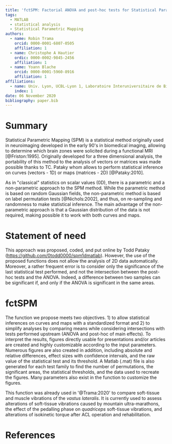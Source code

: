 ```yaml
---
title: 'fctSPM: Factorial ANOVA and post-hoc tests for Statistical Parametric Mapping in MATLAB'
tags: 
  - MATLAB
  - statistical analysis
  - Statistical Parametric Mapping
authors: 
  - name: Robin Trama
    orcid: 0000-0001-6807-0505
    affiliation: 1
  - name: Christophe A Hautier
    ordic: 0000-0002-9845-2456
    affiliation: 1
  - name: Yoann Blache
    orcid: 0000-0001-5960-8916
    affiliation: 1
affiliations: 
  - name: Univ. Lyon, UCBL-Lyon 1, Laboratoire Interuniversitaire de Biologie de la Motricité, EA 7424, F 69622, Villeurbanne, France 
    index: 1
date: 06 November 2020
bibliography: paper.bib
---
```

# Summary
Statistical Parametric Mapping (SPM) is a statistical method originally used in neuroimaging developed in the early 90's in biomedical imaging, allowing to determine which brain zones were solicited during a functional MRI [@Friston:1995]. Originally developed for a three dimensional analysis, the portability of this method to the analysis of vectors or matrices was made possible thanks to TC. Pataky whom allows to perform statistical inference on curves (vectors - 1D) or maps (matrices - 2D) [@Pataky:2010].

As in "classical" statistics on scalar values (0D), there is a parametric and a non-parametric approach to the SPM method. While the parametric method is based on random Gaussian fields, the non-parametric method is based on label permutation tests [@Nichols:2002], and thus, on re-sampling and randomness to make statistical inference. The main advantage of the non-parametric approach is that a Gaussian distribution of the data is not required, making possible it to work with both curves and maps.

# Statement of need
This approach was proposed, coded, and put online by Todd Pataky (https://github.com/0todd0000/spm1dmatlab). However, the use of the proposed functions does not allow the analysis of 2D data automatically. Moreover, a rather frequent error is to consider only the significance of the last statistical test performed, and not the intersection between the post-hoc tests and the ANOVA. Indeed, a difference between two samples can be significant if, and only if the ANOVA is significant in the same areas.

# fctSPM
The function we propose meets two objectives. 1) to allow statistical inferences on curves and maps with a standardized format and 2) to simplify analyses by comparing means while considering intersections with tests performed upstream (ANOVA and post-hoc of main effects).
To interpret the results, figures directly usable for presentations and/or articles are created and highly customizable according to the input parameters. Numerous figures are also created in addition, including absolute and relative differences, effect sizes with confidence intervals, and the raw value of the statistical test and its threshold.
A Matlab (.mat) file is also generated for each test family to find the number of permutations, the significant areas, the statistical thresholds, and the data used to recreate the figures. Many parameters also exist in the function to customize the figures.

This function was already used in '@Trama:2020' to compare soft-tissue and muscle vibrations of the *vastus lateralis*. It is currently used to assess alterations of soft-tissue vibrations caused by mountain ultra-marathons, the effect of the pedalling phase on *quadriceps* soft-tissue vibrations, and alterations of isokinetic torque after ACL operation and rehabilitation.

# References
